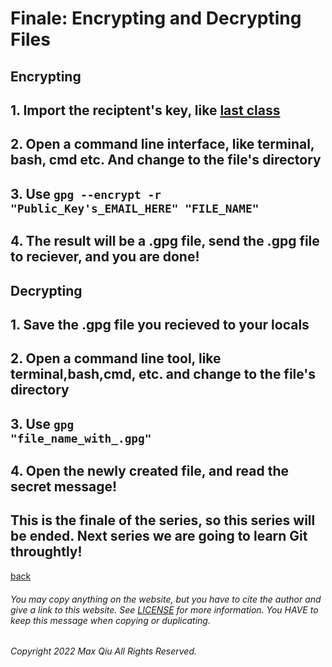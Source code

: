 # Finale: Encrypting and Decrypting Files
## **Encrypting**
## 1. Import the reciptent's key, like [last class](https://qqiumax.github.io/blog/signing-files-and-verify/)
## 2. Open a command line interface, like terminal, bash, cmd etc. And change to the file's directory
## 3. Use <code>gpg --encrypt -r "Public_Key's_EMAIL_HERE" "FILE_NAME"</code>
## 4. The result will be a .gpg file, send the .gpg file to reciever, and you are done!
## **Decrypting**
## 1. Save the .gpg file you recieved to your locals
## 2. Open a command line tool, like terminal,bash,cmd, etc. and change to the file's directory
## 3. Use <code>gpg "file_name_with_.gpg"</code>
## 4. Open the newly created file, and read the secret message!
## This is the finale of the series, so this series will be ended. Next series we are going to learn Git throughtly!
[back](https://qqiumax.github.io/blog/)


###### You may copy anything on the website, but you have to cite the author and give a link to this website. See [LICENSE](https://qqiumax.github.io/LICENSE) for more information. You HAVE to keep this message when copying or duplicating.

###### Copyright 2022 Max Qiu All Rights Reserved.